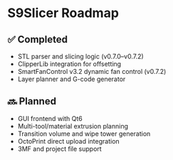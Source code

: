 # S9Slicer Roadmap

## ✅ Completed
- STL parser and slicing logic (v0.7.0–v0.7.2)
- ClipperLib integration for offsetting
- SmartFanControl v3.2 dynamic fan control (v0.7.2)
- Layer planner and G-code generator

## 🔜 Planned
- GUI frontend with Qt6
- Multi-tool/material extrusion planning
- Transition volume and wipe tower generation
- OctoPrint direct upload integration
- 3MF and project file support
